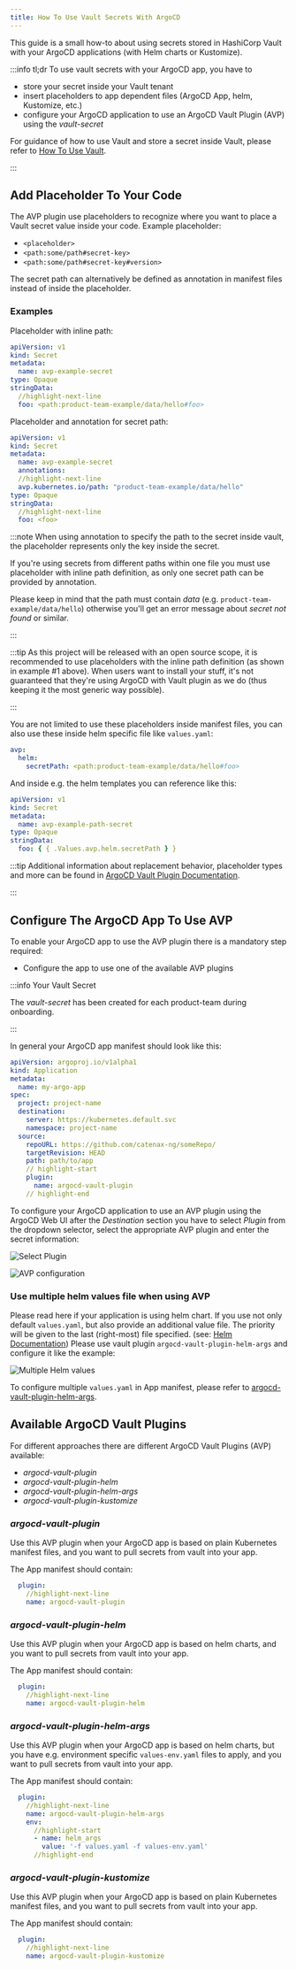 ```yaml
---
title: How To Use Vault Secrets With ArgoCD
---
```


This guide is a small how-to about using secrets stored in HashiCorp Vault with your ArgoCD applications (with Helm
charts or Kustomize).

:::info tl;dr
To use vault secrets with your ArgoCD app, you have to

- store your secret inside your Vault tenant
- insert placeholders to app dependent files (ArgoCD App, helm, Kustomize, etc.)
- configure your ArgoCD application to use an ArgoCD Vault Plugin (AVP) using the _vault-secret_

For guidance of how to use Vault and store a secret inside Vault, please refer to
[How To Use Vault](how-to-use-vault.md).

:::

## Add Placeholder To Your Code

The AVP plugin use placeholders to recognize where you want to place a Vault secret value inside your code. Example
placeholder:

- `<placeholder>`
- `<path:some/path#secret-key>`
- `<path:some/path#secret-key#version>`

The secret path can alternatively be defined as annotation in manifest files instead of inside the placeholder.

### Examples

Placeholder with inline path:

```yaml
apiVersion: v1
kind: Secret
metadata:
  name: avp-example-secret
type: Opaque
stringData:
  //highlight-next-line
  foo: <path:product-team-example/data/hello#foo>
```

Placeholder and annotation for secret path:

```yaml
apiVersion: v1
kind: Secret
metadata:
  name: avp-example-secret
  annotations:
  //highlight-next-line
  avp.kubernetes.io/path: "product-team-example/data/hello"
type: Opaque
stringData:
  //highlight-next-line
  foo: <foo>
```

:::note
When using annotation to specify the path to the secret inside vault, the placeholder represents only the key inside the
secret.

If you're using secrets from different paths within one file you must use placeholder with inline path definition, as
only one secret path can be provided by annotation.

Please keep in mind that the path must contain _data_ (e.g. `product-team-example/data/hello`) otherwise you'll get an
error message about _secret not found_ or similar.

:::

:::tip
As this project will be released with an open source scope, it is recommended to use placeholders with the inline path definition (as shown in example #1 above). When users want to install your stuff, it's not guaranteed that they're using ArgoCD with Vault plugin as we do (thus keeping it the most generic way possible). 

:::

You are not limited to use these placeholders inside manifest files, you can also use these inside helm specific file
like `values.yaml`:

```yaml
avp:
  helm:
    secretPath: <path:product-team-example/data/hello#foo>
```

And inside e.g. the helm templates you can reference like this:

```yaml
apiVersion: v1
kind: Secret
metadata:
  name: avp-example-path-secret
type: Opaque
stringData:
  foo: { { .Values.avp.helm.secretPath } }
```

:::tip
Additional information about replacement behavior, placeholder types and more can be found
in [ArgoCD Vault Plugin Documentation](https://argocd-vault-plugin.readthedocs.io/en/stable/howitworks/).

:::

## Configure The ArgoCD App To Use AVP

To enable your ArgoCD app to use the AVP plugin there is a mandatory step required:

- Configure the app to use one of the available AVP plugins

:::info Your Vault Secret

The _vault-secret_ has been created for each product-team during onboarding.

:::

In general your ArgoCD app manifest should look like this:

```yaml
apiVersion: argoproj.io/v1alpha1
kind: Application
metadata:
  name: my-argo-app
spec:
  project: project-name
  destination:
    server: https://kubernetes.default.svc
    namespace: project-name
  source:
    repoURL: https://github.com/catenax-ng/someRepo/
    targetRevision: HEAD
    path: path/to/app
    // highlight-start
    plugin:
      name: argocd-vault-plugin
    // highlight-end
```

To configure your ArgoCD application to use an AVP plugin using the ArgoCD Web UI after the _Destination_ section you
have to select _Plugin_ from the dropdown selector, select the appropriate AVP plugin and enter the secret information:

![Select Plugin](assets/avp_plugin_webui1.png "Select Plugin")

![AVP configuration](assets/avp_plugin_webui2.png "AVP configuration")

### Use multiple helm values file when using AVP

Please read here if your application is using helm chart. If you use not only default `values.yaml`, but also provide an
additional value file. The priority will be given to the last (right-most) file specified. (see: [Helm Documentation](https://helm.sh/docs/helm/helm_install/)) Please use vault plugin `argocd-vault-plugin-helm-args` and configure it like the example:

![Multiple Helm values](assets/vault-multiple-helm-values.png "AVP configuration")

To configure multiple `values.yaml` in App manifest, please refer
to [argocd-vault-plugin-helm-args](#argocd-vault-plugin-helm-args).

## Available ArgoCD Vault Plugins

For different approaches there are different ArgoCD Vault Plugins (AVP) available:

- _argocd-vault-plugin_
- _argocd-vault-plugin-helm_
- _argocd-vault-plugin-helm-args_
- _argocd-vault-plugin-kustomize_

### _argocd-vault-plugin_

Use this AVP plugin when your ArgoCD app is based on plain Kubernetes manifest files, and you want to pull secrets from
vault into your app.

The App manifest should contain:

```yaml
  plugin:
    //highlight-next-line
    name: argocd-vault-plugin
```

### _argocd-vault-plugin-helm_

Use this AVP plugin when your ArgoCD app is based on helm charts, and you want to pull secrets from vault into your app.

The App manifest should contain:

```yaml
  plugin:
    //highlight-next-line
    name: argocd-vault-plugin-helm
```

### _argocd-vault-plugin-helm-args_

Use this AVP plugin when your ArgoCD app is based on helm charts, but you have e.g. environment
specific `values-env.yaml` files to apply, and you want to pull secrets from vault into your app.

The App manifest should contain:

```yaml
  plugin:
    //highlight-next-line
    name: argocd-vault-plugin-helm-args
    env:
      //highlight-start
      - name: helm_args
        value: '-f values.yaml -f values-env.yaml'
      //highlight-end
```

### _argocd-vault-plugin-kustomize_

Use this AVP plugin when your ArgoCD app is based on plain Kubernetes manifest files, and you want to pull secrets from
vault into your app.

The App manifest should contain:

```yaml
  plugin:
    //highlight-next-line
    name: argocd-vault-plugin-kustomize
```
